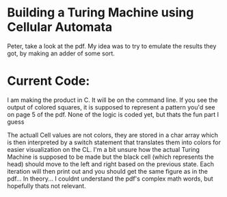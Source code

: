 # Building a Turing Machine using Cellular Automata
Peter, take a look at the pdf. My idea was to try to emulate the results they got, by making an adder of some sort.

# Current Code:
I am making the product in C. It will be on the command line. If you see the output of colored squares, it is supposed to represent a pattern you'd see on page 5 of the pdf. None of the logic is coded yet, but thats the fun part I guess

The actuall Cell values are not colors, they are stored in a char array which is then interpreted by a switch statement that translates them into colors for easier visualization on the CL. I'm a bit unsure how the actual Turing Machine is supposed to be made but the black cell (which represents the head) should move to the left and right based on the previous state. Each iteration will then print out and you should get the same figure as in the pdf... In theory... I couldnt understand the pdf's complex math words, but hopefully thats not relevant.
